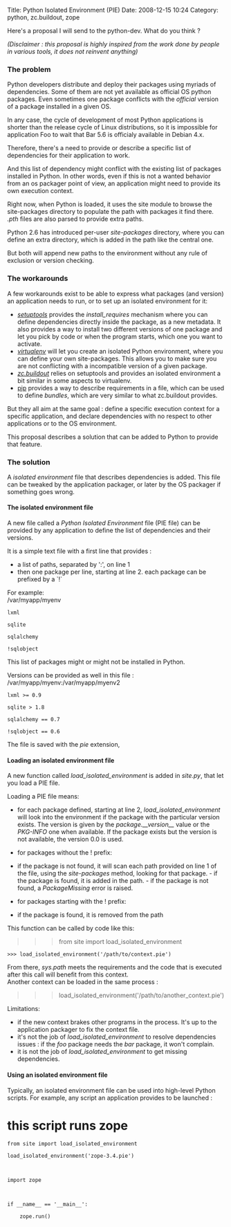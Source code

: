 Title: Python Isolated Environment (PIE)
Date: 2008-12-15 10:24
Category: python, zc.buildout, zope

Here's a proposal I will send to the python-dev. What do you think ?   
  
*(Disclaimer : this proposal is highly inspired from the work done by
people in various tools, it does not reinvent anything)*   
### The problem

  
Python developers distribute and deploy their packages using myriads of
dependencies. Some of them are not yet available as official OS python
packages. Even sometimes one package conflicts with the *official*
version of a package installed in a given OS.   
  
In any case, the cycle of development of most Python applications is
shorter than the release cycle of Linux distributions, so it is
impossible for application Foo to wait that Bar 5.6 is officialy
available in Debian 4.x.   
  
Therefore, there's a need to provide or describe a specific list of
dependencies for their application to work.   
  
And this list of dependency might conflict with the existing list of
packages installed in Python. In other words, even if this is not a
wanted behavior from an os packager point of view, an application might
need to provide its own execution context.   
  
Right now, when Python is loaded, it uses the site module to browse the
site-packages directory to populate the path with packages it find
there. *.pth* files are also parsed to provide extra paths.   
  
Python 2.6 has introduced per-user *site-packages* directory, where you
can define an extra directory, which is added in the path like the
central one.   
  
But both will append new paths to the environment without any rule of
exclusion or version checking.   
### The workarounds

  
A few workarounds exist to be able to express what packages (and
version) an application needs to run, or to set up an isolated
environment for it:   
-   [*setuptools*][] provides the *install\_requires* mechanism where
    you can define dependencies directly inside the package, as a new
    metadata. It also provides a way to install two different versions
    of one package and let you pick by code or when the program starts,
    which one you want to activate.
-   [*virtualenv*][] will let you create an isolated Python environment,
    where you can define your own site-packages. This allows you to make
    sure you are not conflicting with a incompatible version of a given
    package.
-   [*zc.buildout*][] relies on setuptools and provides an isolated
    environment a bit similar in some aspects to virtualenv.
-   [pip][] provides a way to describe requirements in a file, which can
    be used to define *bundles*, which are very similar to what
    zc.buildout provides.

  
But they all aim at the same goal : define a specific execution context
for a specific application, and declare dependencies with no respect to
other applications or to the OS environment.   
  
This proposal describes a solution that can be added to Python to
provide that feature.   
### The solution

  
A *isolated environment* file that describes dependencies is added.
This file can be tweaked by the application packager, or later by the OS
packager if something goes wrong.   
#### The isolated environment file

  
A new file called a *Python Isolated Environment* file (PIE file) can
be provided by any application to define the list of dependencies and
their versions.   
  
It is a simple text file with a first line that provides :   
-   a list of paths, separated by ':', on line 1
-   then one package per line, starting at line 2. each package can be
    prefixed by a \`!\`

  
For example:   
   /var/myapp/myenv

    lxml

    sqlite

    sqlalchemy

    !sqlobject

  
This list of packages might or might not be installed in Python.   
  
Versions can be provided as well in this file :   
   /var/myapp/myenv:/var/myapp/myenv2

    lxml >= 0.9

    sqlite > 1.8

    sqlalchemy == 0.7

    !sqlobject == 0.6

  
The file is saved with the *pie* extension,   
#### Loading an isolated environment file

  
A new function called *load\_isolated\_environment* is added in
*site.py*, that let you load a PIE file.   
  
Loading a PIE file means:   
-   for each package defined, starting at line 2,
    *load\_isolated\_environment* will look into the environment if the
    package with the particular version exists. The version is given by
    the *package.\_\_version\_\_* value or the *PKG-INFO* one when
    available. If the package exists but the version is not available,
    the version 0.0 is used.
-   for packages without the ! prefix:   
   -   if the package is not found, it will scan each path provided on
        line 1 of the file, using the *site-packages* method, looking
        for that package.
    -   if the package is found, it is added in the path.
    -   if the package is not found, a *PackageMissing* error is raised.

      
-   for packages starting with the ! prefix:   
   -   if the package is found, it is removed from the path

      

  
This function can be called by code like this:   
   >>> from site import load_isolated_environment

    >>> load_isolated_environment('/path/to/context.pie')

  
From there, *sys.path* meets the requirements and the code that is
executed after this call will benefit from this context.   
Another context can be loaded in the same process :   
   >>> load_isolated_environment('/path/to/another_context.pie')

  
Limitations:   
-   if the new context brakes other programs in the process. It's up to
    the application packager to fix the context file.
-   it's not the job of *load\_isolated\_environment* to resolve
    dependencies issues : if the *foo* package needs the *bar* package,
    it won't complain.
-   it is not the job of *load\_isolated\_environment* to get missing
    dependencies.

  
#### Using an isolated environment file

  
Typically, an isolated environment file can be used into high-level
Python scripts. For example, any script an application provides to be
launched :   
   # this script runs zope

    from site import load_isolated_environment

    load_isolated_environment('zope-3.4.pie')



    import zope



    if __name__ == '__main__':

        zope.run()

  [*setuptools*]: http://pypi.python.org/pypi/setuptools/
  [*virtualenv*]: http://pypi.python.org/pypi/virtualenv
  [*zc.buildout*]: http://pypi.python.org/pypi/zc.buildout
  [pip]: http://pypi.python.org/pypi/pip
